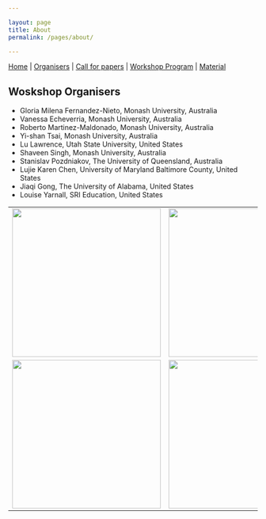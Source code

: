 ```yaml
---

layout: page
title: About
permalink: /pages/about/

---
```


[Home]({{site.baseurl}}/index) | [Organisers]({{site.baseurl}}/pages/about) | [Call for papers]({{site.baseurl}}/pages/call) | [Workshop Program]({{site.baseurl}}/pages/program) | [Material]({{site.baseurl}}/pages/material)

## Woskshop Organisers

- Gloria Milena Fernandez-Nieto, Monash University, Australia
- Vanessa Echeverria, Monash University, Australia
- Roberto Martinez-Maldonado, Monash University, Australia
- Yi-shan Tsai, Monash University, Australia
- Lu Lawrence, Utah State University, United States
- Shaveen Singh, Monash University, Australia
- Stanislav Pozdniakov, The University of Queensland, Australia
- Lujie Karen Chen, University of Maryland Baltimore County, United States
- Jiaqi Gong, The University of Alabama, United States
- Louise Yarnall, SRI Education, United States

<table border=0>
  <tr>
    <td><img src="{{site.baseurl}}/images/MonashLogo.jpg" width="300"></td>
    <td><img src="{{site.baseurl}}/images/UtahLogo.png" width="300"></td>
    <td><img src="{{site.baseurl}}/images/QueenslandLogo.png" width="300"></td>

  </tr>
  <tr>
    <td><img src="{{site.baseurl}}/images/UMBC-logo.png" width="300"></td>
    <td><img src="{{site.baseurl}}/images/AlabamaLogo.png" width="300"></td>
    <td><img src="{{site.baseurl}}/images/SRILogo.png" width="300"></td>
  </tr>
</table>


